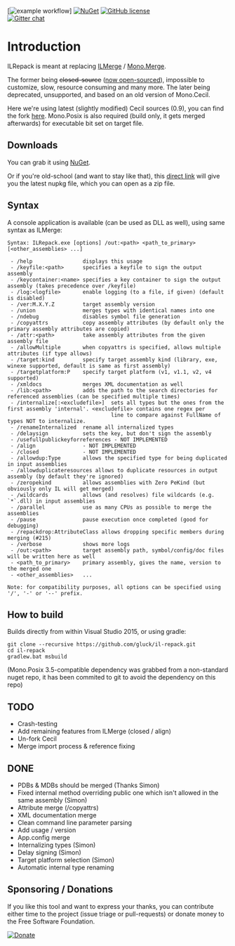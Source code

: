 [![example workflow](https://github.com/ngyukman/il-repack/.github/workflows/ci.yml/badge.svg)] [![NuGet](https://img.shields.io/nuget/v/ILRepack.svg)](https://www.nuget.org/packages/ILRepack/) [![GitHub license](https://img.shields.io/github/license/gluck/il-repack.svg)](http://www.apache.org/licenses/LICENSE-2.0)   
[![Gitter chat](https://img.shields.io/badge/gitter-join%20chat-green.svg)](https://gitter.im/gluck/il-repack)

Introduction
============

ILRepack is meant at replacing [ILMerge](http://www.microsoft.com/downloads/details.aspx?FamilyID=22914587-B4AD-4EAE-87CF-B14AE6A939B0&displaylang=en) / [Mono.Merge](http://evain.net/blog/articles/2006/11/06/an-introduction-to-mono-merge).

The former being ~~closed-source~~ ([now open-sourced](https://github.com/Microsoft/ILMerge)), impossible to customize, slow, resource consuming and many more.
The later being deprecated, unsupported, and based on an old version of Mono.Cecil.

Here we're using latest (slightly modified) Cecil sources (0.9), you can find the fork [here](https://github.com/gluck/cecil).
Mono.Posix is also required (build only, it gets merged afterwards) for executable bit set on target file.

Downloads
------

You can grab it using [NuGet](http://nuget.org/packages/ILRepack/).

Or if you're old-school (and want to stay like that), this [direct link](http://nuget.org/api/v2/package/ILRepack) will give you the latest nupkg file, which you can open as a zip file.

Syntax
------

A console application is available (can be used as DLL as well), using same syntax as ILMerge:
```
Syntax: ILRepack.exe [options] /out:<path> <path_to_primary> [<other_assemblies> ...]

 - /help                displays this usage
 - /keyfile:<path>      specifies a keyfile to sign the output assembly
 - /keycontainer:<name> specifies a key container to sign the output assembly (takes precedence over /keyfile)
 - /log:<logfile>       enable logging (to a file, if given) (default is disabled)
 - /ver:M.X.Y.Z         target assembly version
 - /union               merges types with identical names into one
 - /ndebug              disables symbol file generation
 - /copyattrs           copy assembly attributes (by default only the primary assembly attributes are copied)
 - /attr:<path>         take assembly attributes from the given assembly file
 - /allowMultiple       when copyattrs is specified, allows multiple attributes (if type allows)
 - /target:kind         specify target assembly kind (library, exe, winexe supported, default is same as first assembly)
 - /targetplatform:P    specify target platform (v1, v1.1, v2, v4 supported)
 - /xmldocs             merges XML documentation as well
 - /lib:<path>          adds the path to the search directories for referenced assemblies (can be specified multiple times)
 - /internalize[:<excludefile>]  sets all types but the ones from the first assembly 'internal'. <excludefile> contains one regex per
                                 line to compare against FullName of types NOT to internalize.
 - /renameInternalized  rename all internalized types
 - /delaysign           sets the key, but don't sign the assembly
 - /usefullpublickeyforreferences - NOT IMPLEMENTED
 - /align               - NOT IMPLEMENTED
 - /closed              - NOT IMPLEMENTED
 - /allowdup:Type       allows the specified type for being duplicated in input assemblies
 - /allowduplicateresources allows to duplicate resources in output assembly (by default they're ignored)
 - /zeropekind          allows assemblies with Zero PeKind (but obviously only IL will get merged)
 - /wildcards           allows (and resolves) file wildcards (e.g. `*`.dll) in input assemblies
 - /parallel            use as many CPUs as possible to merge the assemblies
 - /pause               pause execution once completed (good for debugging)
 - /repackdrop:AttributeClass allows dropping specific members during merging (#215)
 - /verbose             shows more logs
 - /out:<path>          target assembly path, symbol/config/doc files will be written here as well
 - <path_to_primary>    primary assembly, gives the name, version to the merged one
 - <other_assemblies>   ...

Note: for compatibility purposes, all options can be specified using '/', '-' or '--' prefix.
```

How to build
------

Builds directly from within Visual Studio 2015, or using gradle:

```
git clone --recursive https://github.com/gluck/il-repack.git
cd il-repack
gradlew.bat msbuild
```

(Mono.Posix 3.5-compatible dependency was grabbed from a non-standard nuget repo, it has been commited to git to avoid the dependency on this repo)

TODO
------
  * Crash-testing
  * Add remaining features from ILMerge (closed / align)
  * Un-fork Cecil
  * Merge import process & reference fixing

DONE
------
  * PDBs & MDBs should be merged (Thanks Simon)
  * Fixed internal method overriding public one which isn't allowed in the same assembly (Simon)
  * Attribute merge (/copyattrs)
  * XML documentation merge
  * Clean command line parameter parsing
  * Add usage / version
  * App.config merge
  * Internalizing types (Simon)
  * Delay signing (Simon)
  * Target platform selection (Simon)
  * Automatic internal type renaming

Sponsoring / Donations
------
If you like this tool and want to express your thanks, you can contribute either time to the project (issue triage or pull-requests) or donate money to the Free Software Foundation.

[![Donate](https://www.gnu.org/graphics/logo-fsf.org-tiny.png)](https://my.fsf.org/donate/)
